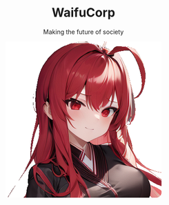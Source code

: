 <h1 align=center>
  WaifuCorp
</h1>
<p align=center>
  Making the future of society
</p>

<div align=center>

  ![main_girl](favicon.png)

</div>
